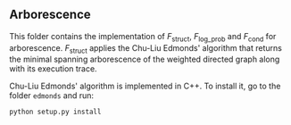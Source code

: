 ## Arborescence

This folder contains the implementation of $F_\text{struct}$, $F_\text{log_prob}$ and $F_\text{cond}$ for arborescence. $F_\text{struct}$ applies the Chu-Liu Edmonds' algorithm that returns the minimal spanning arborescence of the weighted directed graph along with its execution trace. 

Chu-Liu Edmonds' algorithm is implemented in C++. To install it, go to the folder `edmonds` and run:
```
python setup.py install
```
